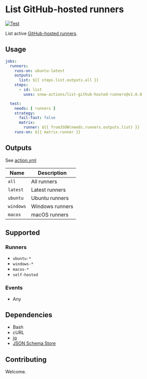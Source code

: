 # List GitHub-hosted runners

[![Test](https://github.com/snow-actions/github-hosted-runners/actions/workflows/test.yml/badge.svg?branch=main)](https://github.com/snow-actions/github-hosted-runners/actions/workflows/test.yml)

List active [GitHub-hosted runners](https://docs.github.com/en/actions/using-github-hosted-runners/about-github-hosted-runners#supported-runners-and-hardware-resources).

## Usage

```yml
jobs:
  runners:
    runs-on: ubuntu-latest
    outputs:
      list: ${{ steps.list.outputs.all }}
    steps:
      - id: list
        uses: snow-actions/list-github-hosted-runners@v1.0.0

  test:
    needs: [ runners ]
    strategy:
      fail-fast: false
      matrix:
        runner: ${{ fromJSON(needs.runners.outputs.list) }}
    runs-on: ${{ matrix.runner }}
```

## Outputs

See [action.yml](action.yml)

| Name | Description |
| - | - |
| `all` | All runners |
| `latest` | Latest runners |
| `ubuntu` | Ubuntu runners |
| `windows` | Windows runners |
| `macos` | macOS runners |

## Supported

### Runners

- `ubuntu-*`
- `windows-*`
- `macos-*`
- `self-hosted`

### Events

- Any

## Dependencies

- Bash
- cURL
- [jq](https://stedolan.github.io/jq/)
- [JSON Schema Store](https://www.schemastore.org/json/)

## Contributing

Welcome.
